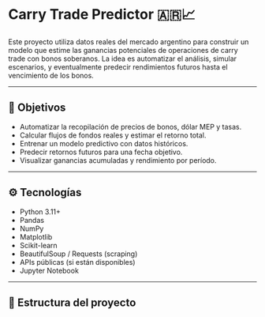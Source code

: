 # Carry Trade Predictor 🇦🇷📈

Este proyecto utiliza datos reales del mercado argentino para construir un modelo que estime las ganancias potenciales de operaciones de carry trade con bonos soberanos. La idea es automatizar el análisis, simular escenarios, y eventualmente predecir rendimientos futuros hasta el vencimiento de los bonos.

---

## 📌 Objetivos

- Automatizar la recopilación de precios de bonos, dólar MEP y tasas.
- Calcular flujos de fondos reales y estimar el retorno total.
- Entrenar un modelo predictivo con datos históricos.
- Predecir retornos futuros para una fecha objetivo.
- Visualizar ganancias acumuladas y rendimiento por período.

---

## ⚙️ Tecnologías

- Python 3.11+
- Pandas
- NumPy
- Matplotlib
- Scikit-learn
- BeautifulSoup / Requests (scraping)
- APIs públicas (si están disponibles)
- Jupyter Notebook

---

## 📁 Estructura del proyecto

